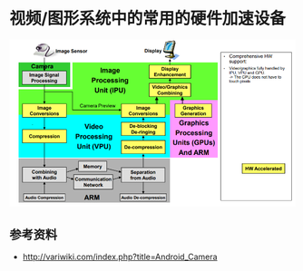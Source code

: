 # 视频/图形系统中的常用的硬件加速设备

![image-20200827100506068](../graph/image-20200827100506068.png)

## 参考资料

* <http://variwiki.com/index.php?title=Android_Camera>